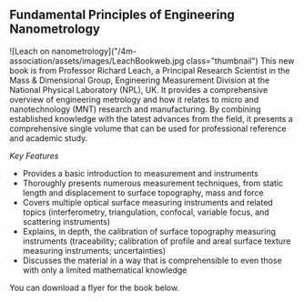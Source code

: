 ## Fundamental Principles of Engineering Nanometrology 

<!--break-->
![Leach on nanometrology]("/4m-association/assets/images/LeachBookweb.jpg class="thumbnail") This new book is from Professor Richard Leach, a Principal Research Scientist in the Mass & Dimensional Group, Engineering Measurement Division at the National Physical Laboratory (NPL), UK. It provides a comprehensive overview of engineering metrology and how it relates to micro and nanotechnology (MNT) research and manufacturing. By combining established knowledge with the latest advances from the field, it presents a comprehensive single volume that can be used for professional reference and academic study.  
  
*Key Features*  

* Provides a basic introduction to measurement and
instruments
* Thoroughly presents numerous measurement techniques,
from static length and displacement to surface topography, mass and force
* Covers multiple optical surface measuring instruments and related topics (interferometry, triangulation, confocal, variable focus, and scattering instruments)  
* Explains, in depth, the calibration of surface topography measuring instruments (traceability; calibration of profile and areal surface texture measuring instruments; uncertainties)  
* Discusses the material in a way that is comprehensible to even those with only a limited mathematical knowledge 

You can download  a flyer for the book below.